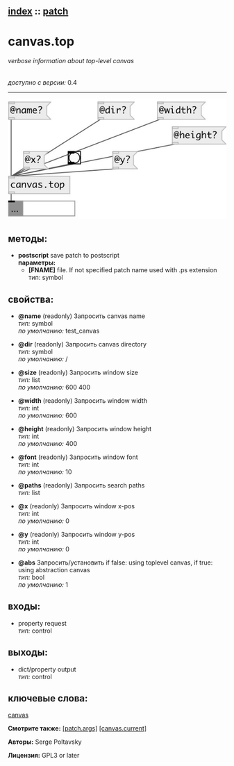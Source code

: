 [index](index.html) :: [patch](category_patch.html)
---

# canvas.top

###### verbose information about top-level canvas

*доступно с версии:* 0.4

---




[![example](../examples/img/canvas.top.jpg)](../examples/pd/canvas.top.pd)





## методы:

* **postscript**
save patch to postscript<br>
  __параметры:__
  - **[FNAME]** file. If not specified patch name used with .ps extension<br>
    тип: symbol <br>




## свойства:

* **@name** (readonly)
Запросить canvas name<br>
_тип:_ symbol<br>
_по умолчанию:_ test_canvas<br>

* **@dir** (readonly)
Запросить canvas directory<br>
_тип:_ symbol<br>
_по умолчанию:_ /<br>

* **@size** (readonly)
Запросить window size<br>
_тип:_ list<br>
_по умолчанию:_ 600 400<br>

* **@width** (readonly)
Запросить window width<br>
_тип:_ int<br>
_по умолчанию:_ 600<br>

* **@height** (readonly)
Запросить window height<br>
_тип:_ int<br>
_по умолчанию:_ 400<br>

* **@font** (readonly)
Запросить window font<br>
_тип:_ int<br>
_по умолчанию:_ 10<br>

* **@paths** (readonly)
Запросить search paths<br>
_тип:_ list<br>

* **@x** (readonly)
Запросить window x-pos<br>
_тип:_ int<br>
_по умолчанию:_ 0<br>

* **@y** (readonly)
Запросить window y-pos<br>
_тип:_ int<br>
_по умолчанию:_ 0<br>

* **@abs** 
Запросить/установить if false: using toplevel canvas, if true: using abstraction canvas<br>
_тип:_ bool<br>
_по умолчанию:_ 1<br>



## входы:

* property request<br>
_тип:_ control



## выходы:

* dict/property output<br>
_тип:_ control



## ключевые слова:

[canvas](keywords/canvas.html)



**Смотрите также:**
[\[patch.args\]](patch.args.html)
[\[canvas.current\]](canvas.current.html)




**Авторы:** Serge Poltavsky




**Лицензия:** GPL3 or later





